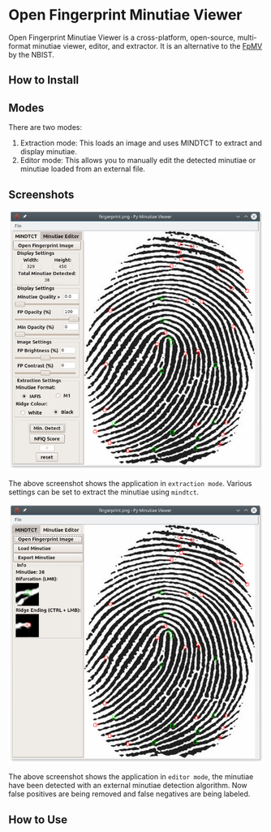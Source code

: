 # Open Fingerprint Minutiae Viewer
Open Fingerprint Minutiae Viewer is a cross-platform, open-source, multi-format minutiae viewer, editor, and extractor. It is an alternative to the [FpMV](https://www.nist.gov/services-resources/software/fingerprint-minutiae-viewer-fpmv) by the NBIST.

## How to Install

## Modes

There are two modes:

1. Extraction mode: This loads an image and uses MINDTCT to extract and display minutiae.
2. Editor mode: This allows you to manually edit the detected minutiae or minutiae loaded from an external file.

## Screenshots

![Screenshot of Editor Mode](.readme/Screenshot_mindtct.png)

The above screenshot shows the application in `extraction mode`. Various settings can be set to extract the minutiae using `mindtct`.

![Screenshot of Editor Mode](.readme/Screenshot_editor.png)

The above screenshot shows the application in `editor mode`, the minutiae have been detected with an external minutiae detection algorithm. Now false positives are being removed and false negatives are being labeled.

## How to Use
